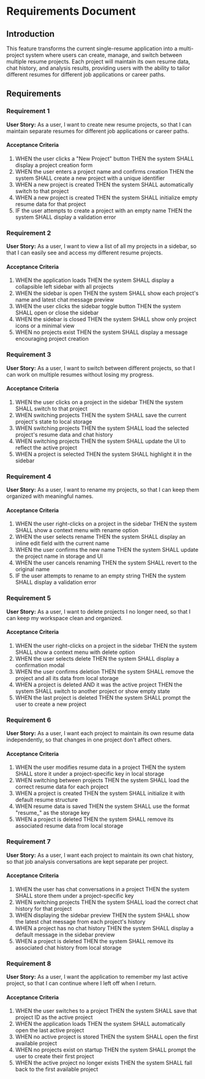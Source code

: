 # Requirements Document

## Introduction

This feature transforms the current single-resume application into a multi-project system where users can create, manage, and switch between multiple resume projects. Each project will maintain its own resume data, chat history, and analysis results, providing users with the ability to tailor different resumes for different job applications or career paths.

## Requirements

### Requirement 1

**User Story:** As a user, I want to create new resume projects, so that I can maintain separate resumes for different job applications or career paths.

#### Acceptance Criteria

1. WHEN the user clicks a "New Project" button THEN the system SHALL display a project creation form
2. WHEN the user enters a project name and confirms creation THEN the system SHALL create a new project with a unique identifier
3. WHEN a new project is created THEN the system SHALL automatically switch to that project
4. WHEN a new project is created THEN the system SHALL initialize empty resume data for that project
5. IF the user attempts to create a project with an empty name THEN the system SHALL display a validation error

### Requirement 2

**User Story:** As a user, I want to view a list of all my projects in a sidebar, so that I can easily see and access my different resume projects.

#### Acceptance Criteria

1. WHEN the application loads THEN the system SHALL display a collapsible left sidebar with all projects
2. WHEN the sidebar is open THEN the system SHALL show each project's name and latest chat message preview
3. WHEN the user clicks the sidebar toggle button THEN the system SHALL open or close the sidebar
4. WHEN the sidebar is closed THEN the system SHALL show only project icons or a minimal view
5. WHEN no projects exist THEN the system SHALL display a message encouraging project creation

### Requirement 3

**User Story:** As a user, I want to switch between different projects, so that I can work on multiple resumes without losing my progress.

#### Acceptance Criteria

1. WHEN the user clicks on a project in the sidebar THEN the system SHALL switch to that project
2. WHEN switching projects THEN the system SHALL save the current project's state to local storage
3. WHEN switching projects THEN the system SHALL load the selected project's resume data and chat history
4. WHEN switching projects THEN the system SHALL update the UI to reflect the active project
5. WHEN a project is selected THEN the system SHALL highlight it in the sidebar

### Requirement 4

**User Story:** As a user, I want to rename my projects, so that I can keep them organized with meaningful names.

#### Acceptance Criteria

1. WHEN the user right-clicks on a project in the sidebar THEN the system SHALL show a context menu with rename option
2. WHEN the user selects rename THEN the system SHALL display an inline edit field with the current name
3. WHEN the user confirms the new name THEN the system SHALL update the project name in storage and UI
4. WHEN the user cancels renaming THEN the system SHALL revert to the original name
5. IF the user attempts to rename to an empty string THEN the system SHALL display a validation error

### Requirement 5

**User Story:** As a user, I want to delete projects I no longer need, so that I can keep my workspace clean and organized.

#### Acceptance Criteria

1. WHEN the user right-clicks on a project in the sidebar THEN the system SHALL show a context menu with delete option
2. WHEN the user selects delete THEN the system SHALL display a confirmation modal
3. WHEN the user confirms deletion THEN the system SHALL remove the project and all its data from local storage
4. WHEN a project is deleted AND it was the active project THEN the system SHALL switch to another project or show empty state
5. WHEN the last project is deleted THEN the system SHALL prompt the user to create a new project

### Requirement 6

**User Story:** As a user, I want each project to maintain its own resume data independently, so that changes in one project don't affect others.

#### Acceptance Criteria

1. WHEN the user modifies resume data in a project THEN the system SHALL store it under a project-specific key in local storage
2. WHEN switching between projects THEN the system SHALL load the correct resume data for each project
3. WHEN a project is created THEN the system SHALL initialize it with default resume structure
4. WHEN resume data is saved THEN the system SHALL use the format "resume\_<projectId>" as the storage key
5. WHEN a project is deleted THEN the system SHALL remove its associated resume data from local storage

### Requirement 7

**User Story:** As a user, I want each project to maintain its own chat history, so that job analysis conversations are kept separate per project.

#### Acceptance Criteria

1. WHEN the user has chat conversations in a project THEN the system SHALL store them under a project-specific key
2. WHEN switching projects THEN the system SHALL load the correct chat history for that project
3. WHEN displaying the sidebar preview THEN the system SHALL show the latest chat message from each project's history
4. WHEN a project has no chat history THEN the system SHALL display a default message in the sidebar preview
5. WHEN a project is deleted THEN the system SHALL remove its associated chat history from local storage

### Requirement 8

**User Story:** As a user, I want the application to remember my last active project, so that I can continue where I left off when I return.

#### Acceptance Criteria

1. WHEN the user switches to a project THEN the system SHALL save that project ID as the active project
2. WHEN the application loads THEN the system SHALL automatically open the last active project
3. WHEN no active project is stored THEN the system SHALL open the first available project
4. WHEN no projects exist on startup THEN the system SHALL prompt the user to create their first project
5. WHEN the active project no longer exists THEN the system SHALL fall back to the first available project
